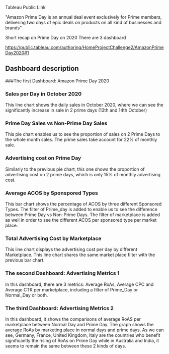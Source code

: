 Tableau Public Link 

"Amazon Prime Day is an annual deal event exclusively for Prime members, delivering two days of epic deals on products on all kind of businesses and brands"

Short recap on Prime Day on 2020 
There are 3 dashboard 

https://public.tableau.com/authoring/HomeProjectChallenge2/AmazonPrimeDay2020#1

## Dashboard description

###The first Dashboard: Amazon Prime Day 2020
### Sales per Day in October 2020 
This line chart shows the daily sales in October 2020, where we can see the significantly increase in sale in 2 prime days (13th and 14th October)

### Prime Day Sales vs Non-Prime Day Sales 
This pie chart enables us to see the proportion of sales on 2 Prime Days to the whole month sales. The prime sales take account for 22% of monthly sale. 

### Advertising cost on Prime Day 
Similarly to the previous pie chart, this one shows the proportion of advertising cost on 2 prime days, which is only 15% of monthly advertising cost. 

### Average ACOS by Sponspored Types 
This bar chart shows the percentage of ACOS by three different Sponsored Types. The filter of Prime_day is added to enable us to see the difference between Prime Day vs Non-Prime Days. The filter of marketplace is added as well in order to see the different ACOS per sponsored type per market place. 

### Total Advertising Cost by Marketplace

This line chart displays the advertising cost per day by different Marketplace. This line chart shares the same market place filter with the previous bar chart. 

### The second Dashboard: Advertising Metrics 1

In this dashboard, there are 3 metrics: Average RoAs, Average CPC and Average CTR per marketplace, including a filter of Prime_Day or Normal_Day or both. 


### The third Dashboard: Advertising Metrics 2

In this dashboard, it shows the comparisons of average RoAS per marketplace between Normal Day and Prime Day. The graph shows the average RoAs by marketing place in normal days and prime days. 
As we can see, Germany, France, United Kingdom, Italy are the countries who benefit significantly the rising of RoAs on Prime Day while in Australia and India, it seems to remain the same between these 2 kinds of days. 
